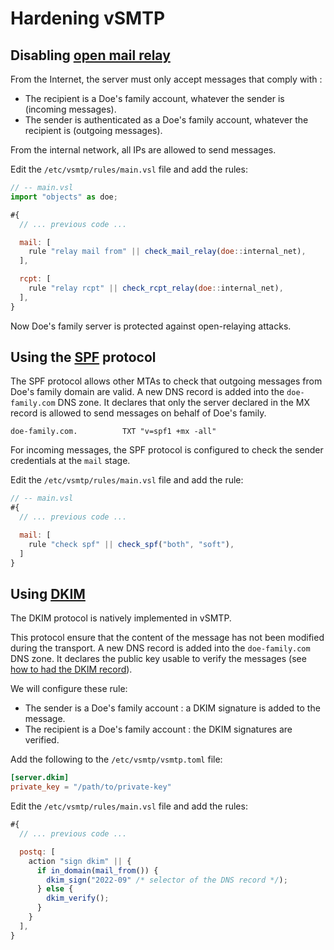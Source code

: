 # Hardening vSMTP

## Disabling [open mail relay](https://en.wikipedia.org/wiki/Open_mail_relay)

From the Internet, the server must only accept messages that comply with :

- The recipient is a Doe's family account, whatever the sender is (incoming messages).
- The sender is authenticated as a Doe's family account, whatever the recipient is (outgoing messages).

From the internal network, all IPs are allowed to send messages.

Edit the `/etc/vsmtp/rules/main.vsl` file and add the rules:

```js
// -- main.vsl
import "objects" as doe;

#{
  // ... previous code ...

  mail: [
    rule "relay mail from" || check_mail_relay(doe::internal_net),
  ],

  rcpt: [
    rule "relay rcpt" || check_rcpt_relay(doe::internal_net),
  ],
}
```

Now Doe's family server is protected against open-relaying attacks.

## Using the [SPF](/advanced/eam/spf.md) protocol

The SPF protocol allows other MTAs to check that outgoing messages from Doe's family domain are valid. A new DNS record is added into the `doe-family.com` DNS zone. It declares that only the server declared in the MX record is allowed to send messages on behalf of Doe's family.

```shell
doe-family.com.          TXT "v=spf1 +mx -all"
```

For incoming messages, the SPF protocol is configured to check the sender credentials at the `mail` stage.

Edit the `/etc/vsmtp/rules/main.vsl` file and add the rule:

```js
// -- main.vsl
#{
  // ... previous code ...

  mail: [
    rule "check spf" || check_spf("both", "soft"),
  ]
}
```

## Using [DKIM](/advanced/eam/dkim.html)

The DKIM protocol is natively implemented in vSMTP.

This protocol ensure that the content of the message has not been modified during the transport. A new DNS record is added into the `doe-family.com` DNS zone. It declares the public key usable to verify the messages (see [how to had the DKIM record](/advanced/eam/dkim.html#dns-records)).

We will configure these rule:

- The sender is a Doe's family account : a DKIM signature is added to the message.
- The recipient is a Doe's family account : the DKIM signatures are verified.

Add the following to the `/etc/vsmtp/vsmtp.toml` file:

```toml
[server.dkim]
private_key = "/path/to/private-key"
```

Edit the `/etc/vsmtp/rules/main.vsl` file and add the rules:

```js
#{
  // ... previous code ...

  postq: [
    action "sign dkim" || {
      if in_domain(mail_from()) {
        dkim_sign("2022-09" /* selector of the DNS record */);
      } else {
        dkim_verify();
      }
    }
  ],
}
```

